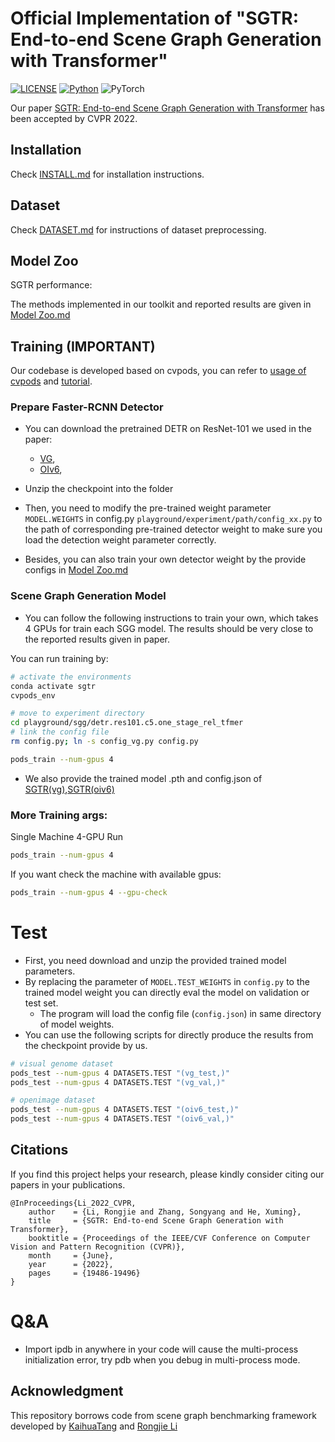 
# Official Implementation of "SGTR: End-to-end Scene Graph Generation with Transformer"

[![LICENSE](https://img.shields.io/badge/license-MIT-green)](https://github.com/Scarecrow0/SGTR/blob/master/LICENSE)
[![Python](https://img.shields.io/badge/python-3.8-blue.svg)](https://www.python.org/)
![PyTorch](https://img.shields.io/badge/pytorch-1.10.0-%237732a8)

Our paper [SGTR: End-to-end Scene Graph Generation with Transformer](https://arxiv.org/abs/2112.12970) has been accepted by CVPR 2022.

## Installation
Check [INSTALL.md](INSTALL.md) for installation instructions.

## Dataset

Check [DATASET.md](DATASET.md) for instructions of dataset preprocessing.

## Model Zoo 
SGTR performance:

The methods implemented in our toolkit and reported results are given in [Model Zoo.md](MODELZOO.md)

## Training **(IMPORTANT)**

Our codebase is developed based on cvpods, you can refer to [usage of cvpods](https://github.com/Megvii-BaseDetection/cvpods#usage) and [tutorial](
https://github.com/Megvii-BaseDetection/cvpods/blob/master/docs/tutorials/cvpods%20tutorials.ipynb).

### Prepare Faster-RCNN Detector
- You can download the pretrained DETR on ResNet-101 we used in the paper: 
  - [VG](https://shanghaitecheducn-my.sharepoint.com/:u:/g/personal/lirj2_shanghaitech_edu_cn/EfJK_InTsk9Hq9RgXEui4gsBsk3pekuzPYk4gTR8coBYAA?e=fAo647), 
  - [OIv6](https://shanghaitecheducn-my.sharepoint.com/:u:/g/personal/lirj2_shanghaitech_edu_cn/Edrab9pd0O1NuVoz9RPmZtoBwxnSyl-NVIFCjxf6yUZ7FA?e=uPQZ1A), 

- Unzip the checkpoint into the folder

- Then, you need to modify the pre-trained weight parameter `MODEL.WEIGHTS` in config.py `playground/experiment/path/config_xx.py` to the path of corresponding pre-trained detector weight to make sure you load the detection weight parameter correctly.

- Besides, you can also train your own detector weight by the provide configs in  [Model Zoo.md](MODELZOO.md)

### Scene Graph Generation Model
- You can follow the following instructions to train your own, which takes 4 GPUs for train each SGG model. The results should be very close to the reported results given in paper.

You can run training by:
``` bash
# activate the environments
conda activate sgtr
cvpods_env

# move to experiment directory
cd playground/sgg/detr.res101.c5.one_stage_rel_tfmer
# link the config file
rm config.py; ln -s config_vg.py config.py 

pods_train --num-gpus 4
```

- We also provide the trained model .pth and config.json of [SGTR(vg)](https://shanghaitecheducn-my.sharepoint.com/:u:/g/personal/lirj2_shanghaitech_edu_cn/ESr2lrq30vdLg2nv-d32J6EBRhng0PHsmmdttrAPaSut3g?e=BDlKBg),[SGTR(oiv6)](https://shanghaitecheducn-my.sharepoint.com/:u:/g/personal/lirj2_shanghaitech_edu_cn/ETWYQ6nGWyRGgZAOfS7jOQwB4M19rTobmpCn0RBR0mZFCA?e=lGMhoK)

### More Training args:
Single Machine 4-GPU Run
``` bash
pods_train --num-gpus 4
```
If you want check the machine with available gpus:
``` bash
pods_train --num-gpus 4 --gpu-check
```


# Test

- First, you need download and unzip the provided trained model parameters.
- By replacing the parameter of `MODEL.TEST_WEIGHTS` in `config.py` to the trained model weight you can directly eval the model on validation or test set.
  - The program will load the config file (`config.json`) in same directory of model weights.
- You can use the following scripts for directly produce the results from the checkpoint provide by us.
``` bash
# visual genome dataset
pods_test --num-gpus 4 DATASETS.TEST "(vg_test,)"
pods_test --num-gpus 4 DATASETS.TEST "(vg_val,)"

# openimage dataset
pods_test --num-gpus 4 DATASETS.TEST "(oiv6_test,)"
pods_test --num-gpus 4 DATASETS.TEST "(oiv6_val,)"
```


## Citations

If you find this project helps your research, please kindly consider citing our papers in your publications.

```
@InProceedings{Li_2022_CVPR,
    author    = {Li, Rongjie and Zhang, Songyang and He, Xuming},
    title     = {SGTR: End-to-end Scene Graph Generation with Transformer},
    booktitle = {Proceedings of the IEEE/CVF Conference on Computer Vision and Pattern Recognition (CVPR)},
    month     = {June},
    year      = {2022},
    pages     = {19486-19496}
}
```

# Q&A

- Import ipdb in anywhere in your code will cause the multi-process initialization error, try pdb when you debug in multi-process mode.


## Acknowledgment
This repository borrows code from scene graph benchmarking framework developed by [KaihuaTang](https://github.com/KaihuaTang/Scene-Graph-Benchmark.pytorch) and [Rongjie Li](https://github.com/SHTUPLUS/PySGG)



